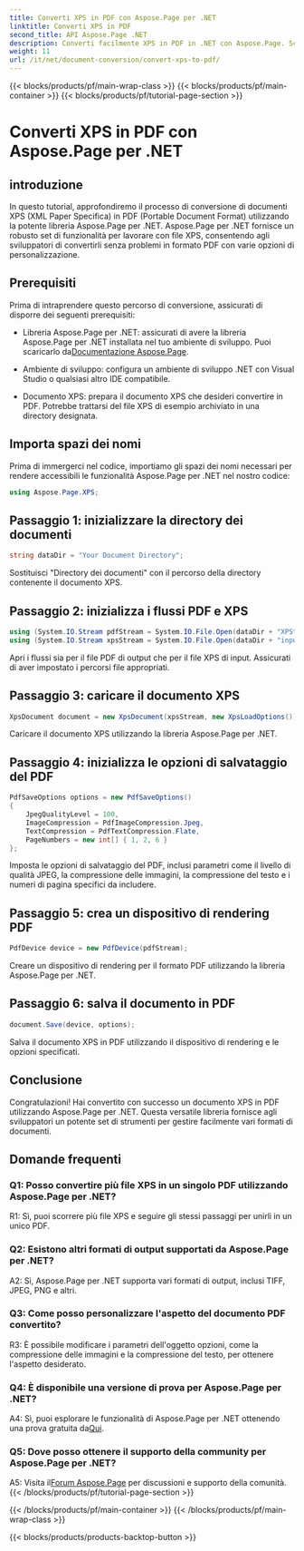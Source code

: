 ```yaml
---
title: Converti XPS in PDF con Aspose.Page per .NET
linktitle: Converti XPS in PDF
second_title: API Aspose.Page .NET
description: Converti facilmente XPS in PDF in .NET con Aspose.Page. Scarica la libreria, esplora la documentazione e ottieni una prova gratuita.
weight: 11
url: /it/net/document-conversion/convert-xps-to-pdf/
---
```


{{< blocks/products/pf/main-wrap-class >}}
{{< blocks/products/pf/main-container >}}
{{< blocks/products/pf/tutorial-page-section >}}

# Converti XPS in PDF con Aspose.Page per .NET

## introduzione

In questo tutorial, approfondiremo il processo di conversione di documenti XPS (XML Paper Specifica) in PDF (Portable Document Format) utilizzando la potente libreria Aspose.Page per .NET. Aspose.Page per .NET fornisce un robusto set di funzionalità per lavorare con file XPS, consentendo agli sviluppatori di convertirli senza problemi in formato PDF con varie opzioni di personalizzazione.

## Prerequisiti

Prima di intraprendere questo percorso di conversione, assicurati di disporre dei seguenti prerequisiti:

-  Libreria Aspose.Page per .NET: assicurati di avere la libreria Aspose.Page per .NET installata nel tuo ambiente di sviluppo. Puoi scaricarlo da[Documentazione Aspose.Page](https://reference.aspose.com/page/net/).

- Ambiente di sviluppo: configura un ambiente di sviluppo .NET con Visual Studio o qualsiasi altro IDE compatibile.

- Documento XPS: prepara il documento XPS che desideri convertire in PDF. Potrebbe trattarsi del file XPS di esempio archiviato in una directory designata.

## Importa spazi dei nomi

Prima di immergerci nel codice, importiamo gli spazi dei nomi necessari per rendere accessibili le funzionalità Aspose.Page per .NET nel nostro codice:

```csharp
using Aspose.Page.XPS;
```

## Passaggio 1: inizializzare la directory dei documenti

```csharp
string dataDir = "Your Document Directory";
```

Sostituisci "Directory dei documenti" con il percorso della directory contenente il documento XPS.

## Passaggio 2: inizializza i flussi PDF e XPS

```csharp
using (System.IO.Stream pdfStream = System.IO.File.Open(dataDir + "XPStoPDF_out.pdf", System.IO.FileMode.OpenOrCreate, System.IO.FileAccess.Write))
using (System.IO.Stream xpsStream = System.IO.File.Open(dataDir + "input.xps", System.IO.FileMode.Open))
```

Apri i flussi sia per il file PDF di output che per il file XPS di input. Assicurati di aver impostato i percorsi file appropriati.

## Passaggio 3: caricare il documento XPS

```csharp
XpsDocument document = new XpsDocument(xpsStream, new XpsLoadOptions());
```

Caricare il documento XPS utilizzando la libreria Aspose.Page per .NET.

## Passaggio 4: inizializza le opzioni di salvataggio del PDF

```csharp
PdfSaveOptions options = new PdfSaveOptions()
{
    JpegQualityLevel = 100,
    ImageCompression = PdfImageCompression.Jpeg,
    TextCompression = PdfTextCompression.Flate,
    PageNumbers = new int[] { 1, 2, 6 }
};
```

Imposta le opzioni di salvataggio del PDF, inclusi parametri come il livello di qualità JPEG, la compressione delle immagini, la compressione del testo e i numeri di pagina specifici da includere.

## Passaggio 5: crea un dispositivo di rendering PDF

```csharp
PdfDevice device = new PdfDevice(pdfStream);
```

Creare un dispositivo di rendering per il formato PDF utilizzando la libreria Aspose.Page per .NET.

## Passaggio 6: salva il documento in PDF

```csharp
document.Save(device, options);
```

Salva il documento XPS in PDF utilizzando il dispositivo di rendering e le opzioni specificati.

## Conclusione

Congratulazioni! Hai convertito con successo un documento XPS in PDF utilizzando Aspose.Page per .NET. Questa versatile libreria fornisce agli sviluppatori un potente set di strumenti per gestire facilmente vari formati di documenti.

## Domande frequenti

### Q1: Posso convertire più file XPS in un singolo PDF utilizzando Aspose.Page per .NET?

R1: Sì, puoi scorrere più file XPS e seguire gli stessi passaggi per unirli in un unico PDF.

### Q2: Esistono altri formati di output supportati da Aspose.Page per .NET?

A2: Sì, Aspose.Page per .NET supporta vari formati di output, inclusi TIFF, JPEG, PNG e altri.

### Q3: Come posso personalizzare l'aspetto del documento PDF convertito?

R3: È possibile modificare i parametri dell'oggetto opzioni, come la compressione delle immagini e la compressione del testo, per ottenere l'aspetto desiderato.

### Q4: È disponibile una versione di prova per Aspose.Page per .NET?

 A4: Sì, puoi esplorare le funzionalità di Aspose.Page per .NET ottenendo una prova gratuita da[Qui](https://releases.aspose.com/).

### Q5: Dove posso ottenere il supporto della community per Aspose.Page per .NET?

 A5: Visita il[Forum Aspose.Page](https://forum.aspose.com/c/page/39) per discussioni e supporto della comunità.
{{< /blocks/products/pf/tutorial-page-section >}}

{{< /blocks/products/pf/main-container >}}
{{< /blocks/products/pf/main-wrap-class >}}

{{< blocks/products/products-backtop-button >}}
